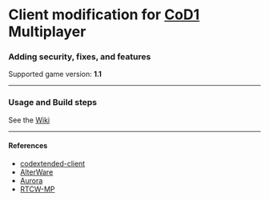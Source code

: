 # Client modification for [CoD1](https://en.wikipedia.org/wiki/Call_of_Duty_(video_game)) Multiplayer
### Adding security, fixes, and features
Supported game version: **1.1**
___
### Usage and Build steps
See the [Wiki](https://github.com/cod1dev/cod-mod/wiki)
___
#### References
- [codextended-client](https://github.com/xtnded/codextended-client)
- [AlterWare](https://alterware.dev/)
- [Aurora](https://auroramod.dev/)
- [RTCW-MP](https://github.com/id-Software/RTCW-MP/)
